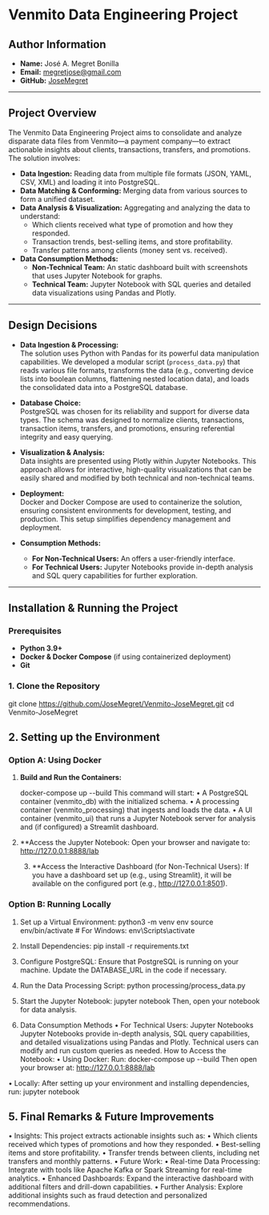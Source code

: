# Venmito Data Engineering Project

## Author Information

- **Name:** José A. Megret Bonilla
- **Email:** megretjose@gmail.com
- **GitHub:** [JoseMegret](https://github.com/JoseMegret)

---

## Project Overview

The Venmito Data Engineering Project aims to consolidate and analyze disparate data files from Venmito—a payment company—to extract actionable insights about clients, transactions, transfers, and promotions. The solution involves:

- **Data Ingestion:** Reading data from multiple file formats (JSON, YAML, CSV, XML) and loading it into PostgreSQL.
- **Data Matching & Conforming:** Merging data from various sources to form a unified dataset.
- **Data Analysis & Visualization:** Aggregating and analyzing the data to understand:
  - Which clients received what type of promotion and how they responded.
  - Transaction trends, best-selling items, and store profitability.
  - Transfer patterns among clients (money sent vs. received).
- **Data Consumption Methods:**
  - **Non-Technical Team:** An static dashboard built with screenshots that uses Jupyter Notebook for graphs.
  - **Technical Team:** Jupyter Notebook with SQL queries and detailed data visualizations using Pandas and Plotly.

---

## Design Decisions

- **Data Ingestion & Processing:**  
  The solution uses Python with Pandas for its powerful data manipulation capabilities. We developed a modular script (`process_data.py`) that reads various file formats, transforms the data (e.g., converting device lists into boolean columns, flattening nested location data), and loads the consolidated data into a PostgreSQL database.
  
- **Database Choice:**  
  PostgreSQL was chosen for its reliability and support for diverse data types. The schema was designed to normalize clients, transactions, transaction items, transfers, and promotions, ensuring referential integrity and easy querying.

- **Visualization & Analysis:**  
  Data insights are presented using Plotly within Jupyter Notebooks. This approach allows for interactive, high-quality visualizations that can be easily shared and modified by both technical and non-technical teams.

- **Deployment:**  
  Docker and Docker Compose are used to containerize the solution, ensuring consistent environments for development, testing, and production. This setup simplifies dependency management and deployment.

- **Consumption Methods:**  
  - **For Non-Technical Users:** An  offers a user-friendly interface.
  - **For Technical Users:** Jupyter Notebooks provide in-depth analysis and SQL query capabilities for further exploration.

---

## Installation & Running the Project

### Prerequisites

- **Python 3.9+**
- **Docker & Docker Compose** (if using containerized deployment)
- **Git**

### 1. Clone the Repository

git clone https://github.com/JoseMegret/Venmito-JoseMegret.git
cd Venmito-JoseMegret

## 2. Setting up the Environment

### Option A: Using Docker

1. **Build and Run the Containers:**

   docker-compose up --build
This command will start:
	•	A PostgreSQL container (venmito_db) with the initialized schema.
	•	A processing container (venmito_processing) that ingests and loads the data.
	•	A UI container (venmito_ui) that runs a Jupyter Notebook server for analysis and (if configured) a Streamlit dashboard.

2.	**Access the Jupyter Notebook:
    Open your browser and navigate to:
    http://127.0.0.1:8888/lab

	3.	**Access the Interactive Dashboard (for Non-Technical Users):
If you have a dashboard set up (e.g., using Streamlit), it will be available on the configured port (e.g., http://127.0.0.1:8501).

### Option B: Running Locally

1.	Set up a Virtual Environment:
    python3 -m venv env
    source env/bin/activate   # For Windows: env\Scripts\activate

2.	Install Dependencies:
    pip install -r requirements.txt

3.	Configure PostgreSQL:
    Ensure that PostgreSQL is running on your machine. Update the DATABASE_URL in the code if necessary.    

4.	Run the Data Processing Script:
    python processing/process_data.py

5.	Start the Jupyter Notebook:
    jupyter notebook
    Then, open your notebook for data analysis.


4. Data Consumption Methods
	•	For Technical Users: Jupyter Notebooks
Jupyter Notebooks provide in-depth analysis, SQL query capabilities, and detailed visualizations using Pandas and Plotly. Technical users can modify and run custom queries as needed.
How to Access the Notebook:
	•	Using Docker:
Run:
    docker-compose up --build
Then open your browser at:
    http://127.0.0.1:8888/lab

•	Locally:
After setting up your environment and installing dependencies, run:
    jupyter notebook

## 5. Final Remarks & Future Improvements

•	Insights:
This project extracts actionable insights such as:
	•	Which clients received which types of promotions and how they responded.
	•	Best-selling items and store profitability.
	•	Transfer trends between clients, including net transfers and monthly patterns.
•	Future Work:
	•	Real-time Data Processing: Integrate with tools like Apache Kafka or Spark Streaming for real-time analytics.
	•	Enhanced Dashboards: Expand the interactive dashboard with additional filters and drill-down capabilities.
	•	Further Analysis: Explore additional insights such as fraud detection and personalized recommendations.    